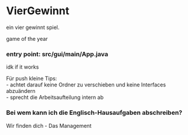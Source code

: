 # VierGewinnt

ein vier gewinnt spiel.

game of the year

### entry point: src/gui/main/App.java 
idk if it works

Für push kleine Tips:  
    - achtet darauf keine Ordner zu verschieben und keine Interfaces abzuändern  
    - sprecht die Arbeitsaufteilung intern ab  

### Bei wem kann ich die Englisch-Hausaufgaben abschreiben?
Wir finden dich - Das Management
